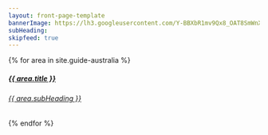 ```yaml
---
layout: front-page-template
bannerImage: https://lh3.googleusercontent.com/Y-BBXbR1mv9Qx8_OAT8SmWnXubbDw8GfDbV_rEDLqfWgMIi1hqyE8HAI0DBZS3jrqAuKPPQouv2UnKuO1PH7yOLw8-OG6_Fc8bdP7X0D8jyLEgDcTgePTA4ERZn7KxItZ7qVD7khEL4=w2400
subHeading:
skipfeed: true
---
```


<div class="text-uppercase adventure-list experience">
  {% for area in site.guide-australia %}
    <div class="col-md-6 col-sm-6 animated fadeInUp" data-wow-delay="0.1s" data-wow-duration="1s">
      <a href="{{area.url | prepend: site.baseurl}}">
        <img src="{{ area.bannerImage }}"  alt="" class="img-responsive">
        <div class="overlay-lnk text-uppercase text-center">
          <i class="icon icon-streetsign"></i>
          <h5>{{ area.title }}</h5>
          <h6>{{ area.subHeading }}</h6>
        </div>
      </a>
    </div>
  {% endfor %}
</div>
